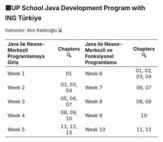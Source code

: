 ## 🟦UP School Java Development Program with ING Türkiye

Instructor: Akın Kaldıroğlu 💻

| Java ile Nesne-Merkezli Programlamaya Giriş | Chapters 🔍 | Java ile Nesne-Merkezli ve Fonksiyonel Programlama | Chapters 🔍 |
| :------------------------------------------ |:------------:|:--------------------------------------------------|:------------:|
| Week 1                                      | 01           | Week 6                                            | 01, 02, 03, 04 |
| Week 2                                      | 02, 03, 04   | Week 7                                            | 06, 07 |
| Week 3                                      | 05, 06, 07   | Week 8                                            | 08, 09 |
| Week 4                                      | 08, 09, 10   | Week 9                                            | 10 |
| Week 5                                      | 11, 12, 13   |Week 10                                            | 11, 12 |
